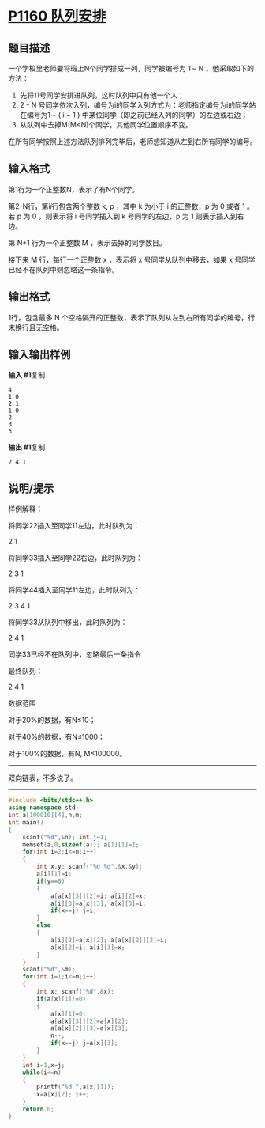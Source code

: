 # [P1160 队列安排](https://www.luogu.com.cn/problem/P1160)

## 题目描述

一个学校里老师要将班上N个同学排成一列，同学被编号为 1∼ N ，他采取如下的方法：

1. 先将11号同学安排进队列，这时队列中只有他一个人；
2. 2 - N 号同学依次入列，编号为i的同学入列方式为：老师指定编号为i的同学站在编号为1∼ ( i − 1 ) 中某位同学（即之前已经入列的同学）的左边或右边；
3. 从队列中去掉M(M<N)个同学，其他同学位置顺序不变。

在所有同学按照上述方法队列排列完毕后，老师想知道从左到右所有同学的编号。

## 输入格式

第1行为一个正整数N，表示了有N个同学。

第2-N行，第i*i*行包含两个整数 k, p ，其中 k 为小于 i 的正整数，p 为 0 或者 1 。若 p 为 0 ，则表示将 i 号同学插入到 k 号同学的左边，p 为 1 则表示插入到右边。

第 N+1 行为一个正整数 M ，表示去掉的同学数目。

接下来 M 行，每行一个正整数 x ，表示将 x 号同学从队列中移去，如果 x 号同学已经不在队列中则忽略这一条指令。

## 输出格式

1行，包含最多 N 个空格隔开的正整数，表示了队列从左到右所有同学的编号，行末换行且无空格。

## 输入输出样例

**输入 #1**复制

```
4
1 0
2 1
1 0
2
3
3
```

**输出 #1**复制

```
2 4 1
```

## 说明/提示

样例解释：

将同学22插入至同学11左边，此时队列为：

2 1

将同学33插入至同学22右边，此时队列为：

2 3 1

将同学44插入至同学11左边，此时队列为：

2 3 4 1

将同学33从队列中移出，此时队列为：

2 4 1

同学33已经不在队列中，忽略最后一条指令

最终队列：

2 4 1

数据范围

对于20%的数据，有N≤10；

对于40%的数据，有N≤1000；

对于100%的数据，有N, M≤100000。



***

双向链表，不多说了。

***



```c++
#include <bits/stdc++.h>
using namespace std;
int a[100010][4],n,m;
int main()
{
    scanf("%d",&n); int j=1;
    memset(a,0,sizeof(a)); a[1][1]=1;
    for(int i=2;i<=n;i++)
    {
        int x,y; scanf("%d %d",&x,&y);
        a[i][1]=i;
        if(y==0)
        {
            a[a[x][3]][2]=i; a[i][2]=x;
            a[i][3]=a[x][3]; a[x][3]=i;
            if(x==j) j=i;
        }
        else
        {
            a[i][2]=a[x][2]; a[a[x][2]][3]=i;
            a[x][2]=i; a[i][3]=x;
        }
    }
    scanf("%d",&m);
    for(int i=1;i<=m;i++)
    {
        int x; scanf("%d",&x);
        if(a[x][1]!=0)
        {
            a[x][1]=0;
            a[a[x][3]][2]=a[x][2];
            a[a[x][2]][3]=a[x][3];
            n--;
            if(x==j) j=a[x][3];
        }
    }
    int i=1,x=j;
    while(i<=n)
    {
        printf("%d ",a[x][1]);
        x=a[x][2]; i++;
    }
    return 0;
}
```

